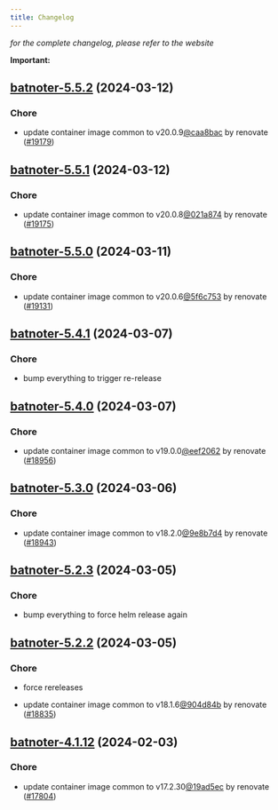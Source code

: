 ```yaml
---
title: Changelog
---
```



*for the complete changelog, please refer to the website*

**Important:**


## [batnoter-5.5.2](https://github.com/truecharts/charts/compare/batnoter-5.5.1...batnoter-5.5.2) (2024-03-12)

### Chore



- update container image common to v20.0.9[@caa8bac](https://github.com/caa8bac) by renovate ([#19179](https://github.com/truecharts/charts/issues/19179))


## [batnoter-5.5.1](https://github.com/truecharts/charts/compare/batnoter-5.5.0...batnoter-5.5.1) (2024-03-12)

### Chore



- update container image common to v20.0.8[@021a874](https://github.com/021a874) by renovate ([#19175](https://github.com/truecharts/charts/issues/19175))


## [batnoter-5.5.0](https://github.com/truecharts/charts/compare/batnoter-5.4.1...batnoter-5.5.0) (2024-03-11)

### Chore



- update container image common to v20.0.6[@5f6c753](https://github.com/5f6c753) by renovate ([#19131](https://github.com/truecharts/charts/issues/19131))


## [batnoter-5.4.1](https://github.com/truecharts/charts/compare/batnoter-5.4.0...batnoter-5.4.1) (2024-03-07)

### Chore



- bump everything to trigger re-release


## [batnoter-5.4.0](https://github.com/truecharts/charts/compare/batnoter-5.3.0...batnoter-5.4.0) (2024-03-07)

### Chore



- update container image common to v19.0.0[@eef2062](https://github.com/eef2062) by renovate ([#18956](https://github.com/truecharts/charts/issues/18956))


## [batnoter-5.3.0](https://github.com/truecharts/charts/compare/batnoter-5.2.3...batnoter-5.3.0) (2024-03-06)

### Chore



- update container image common to v18.2.0[@9e8b7d4](https://github.com/9e8b7d4) by renovate ([#18943](https://github.com/truecharts/charts/issues/18943))


## [batnoter-5.2.3](https://github.com/truecharts/charts/compare/batnoter-5.2.2...batnoter-5.2.3) (2024-03-05)

### Chore



- bump everything to force helm release again


## [batnoter-5.2.2](https://github.com/truecharts/charts/compare/batnoter-5.2.0...batnoter-5.2.2) (2024-03-05)

### Chore



- force rereleases

- update container image common to v18.1.6[@904d84b](https://github.com/904d84b) by renovate ([#18835](https://github.com/truecharts/charts/issues/18835))










## [batnoter-4.1.12](https://github.com/truecharts/charts/compare/batnoter-4.1.11...batnoter-4.1.12) (2024-02-03)

### Chore



- update container image common to v17.2.30[@19ad5ec](https://github.com/19ad5ec) by renovate ([#17804](https://github.com/truecharts/charts/issues/17804))

